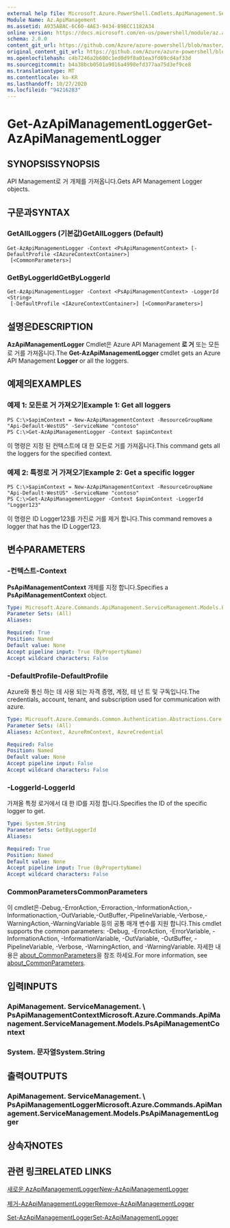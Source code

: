 ```yaml
---
external help file: Microsoft.Azure.PowerShell.Cmdlets.ApiManagement.ServiceManagement.dll-Help.xml
Module Name: Az.ApiManagement
ms.assetid: A935ABAC-6C60-4AE3-9434-B9BCC1182A34
online version: https://docs.microsoft.com/en-us/powershell/module/az.apimanagement/get-azapimanagementlogger
schema: 2.0.0
content_git_url: https://github.com/Azure/azure-powershell/blob/master/src/ApiManagement/ApiManagement/help/Get-AzApiManagementLogger.md
original_content_git_url: https://github.com/Azure/azure-powershell/blob/master/src/ApiManagement/ApiManagement/help/Get-AzApiManagementLogger.md
ms.openlocfilehash: c4b7246a2b600c1ed0d9f8a01ea3fd69cd4af33d
ms.sourcegitcommit: b4a38bcb0501a9016a4998efd377aa75d3ef9ce8
ms.translationtype: MT
ms.contentlocale: ko-KR
ms.lasthandoff: 10/27/2020
ms.locfileid: "94216283"
---
```

# <span data-ttu-id="6c4f3-101">Get-AzApiManagementLogger</span><span class="sxs-lookup"><span data-stu-id="6c4f3-101">Get-AzApiManagementLogger</span></span>

## <span data-ttu-id="6c4f3-102">SYNOPSIS</span><span class="sxs-lookup"><span data-stu-id="6c4f3-102">SYNOPSIS</span></span>
<span data-ttu-id="6c4f3-103">API Management로 거 개체를 가져옵니다.</span><span class="sxs-lookup"><span data-stu-id="6c4f3-103">Gets API Management Logger objects.</span></span>

## <span data-ttu-id="6c4f3-104">구문과</span><span class="sxs-lookup"><span data-stu-id="6c4f3-104">SYNTAX</span></span>

### <span data-ttu-id="6c4f3-105">GetAllLoggers (기본값)</span><span class="sxs-lookup"><span data-stu-id="6c4f3-105">GetAllLoggers (Default)</span></span>
```
Get-AzApiManagementLogger -Context <PsApiManagementContext> [-DefaultProfile <IAzureContextContainer>]
 [<CommonParameters>]
```

### <span data-ttu-id="6c4f3-106">GetByLoggerId</span><span class="sxs-lookup"><span data-stu-id="6c4f3-106">GetByLoggerId</span></span>
```
Get-AzApiManagementLogger -Context <PsApiManagementContext> -LoggerId <String>
 [-DefaultProfile <IAzureContextContainer>] [<CommonParameters>]
```

## <span data-ttu-id="6c4f3-107">설명은</span><span class="sxs-lookup"><span data-stu-id="6c4f3-107">DESCRIPTION</span></span>
<span data-ttu-id="6c4f3-108">**AzApiManagementLogger** Cmdlet은 Azure API Management **로 거** 또는 모든로 거를 가져옵니다.</span><span class="sxs-lookup"><span data-stu-id="6c4f3-108">The **Get-AzApiManagementLogger** cmdlet gets an Azure API Management **Logger** or all the loggers.</span></span>

## <span data-ttu-id="6c4f3-109">예제의</span><span class="sxs-lookup"><span data-stu-id="6c4f3-109">EXAMPLES</span></span>

### <span data-ttu-id="6c4f3-110">예제 1: 모든로 거 가져오기</span><span class="sxs-lookup"><span data-stu-id="6c4f3-110">Example 1: Get all loggers</span></span>
```
PS C:\>$apimContext = New-AzApiManagementContext -ResourceGroupName "Api-Default-WestUS" -ServiceName "contoso"
PS C:\>Get-AzApiManagementLogger -Context $apimContext
```

<span data-ttu-id="6c4f3-111">이 명령은 지정 된 컨텍스트에 대 한 모든로 거를 가져옵니다.</span><span class="sxs-lookup"><span data-stu-id="6c4f3-111">This command gets all the loggers for the specified context.</span></span>

### <span data-ttu-id="6c4f3-112">예제 2: 특정로 거 가져오기</span><span class="sxs-lookup"><span data-stu-id="6c4f3-112">Example 2: Get a specific logger</span></span>
```
PS C:\>$apimContext = New-AzApiManagementContext -ResourceGroupName "Api-Default-WestUS" -ServiceName "contoso"
PS C:\>Get-AzApiManagementLogger -Context $apimContext -LoggerId "Logger123"
```

<span data-ttu-id="6c4f3-113">이 명령은 ID Logger123를 가진로 거를 제거 합니다.</span><span class="sxs-lookup"><span data-stu-id="6c4f3-113">This command removes a logger that has the ID Logger123.</span></span>

## <span data-ttu-id="6c4f3-114">변수</span><span class="sxs-lookup"><span data-stu-id="6c4f3-114">PARAMETERS</span></span>

### <span data-ttu-id="6c4f3-115">-컨텍스트</span><span class="sxs-lookup"><span data-stu-id="6c4f3-115">-Context</span></span>
<span data-ttu-id="6c4f3-116">**PsApiManagementContext** 개체를 지정 합니다.</span><span class="sxs-lookup"><span data-stu-id="6c4f3-116">Specifies a **PsApiManagementContext** object.</span></span>

```yaml
Type: Microsoft.Azure.Commands.ApiManagement.ServiceManagement.Models.PsApiManagementContext
Parameter Sets: (All)
Aliases:

Required: True
Position: Named
Default value: None
Accept pipeline input: True (ByPropertyName)
Accept wildcard characters: False
```

### <span data-ttu-id="6c4f3-117">-DefaultProfile</span><span class="sxs-lookup"><span data-stu-id="6c4f3-117">-DefaultProfile</span></span>
<span data-ttu-id="6c4f3-118">Azure와 통신 하는 데 사용 되는 자격 증명, 계정, 테 넌 트 및 구독입니다.</span><span class="sxs-lookup"><span data-stu-id="6c4f3-118">The credentials, account, tenant, and subscription used for communication with azure.</span></span>

```yaml
Type: Microsoft.Azure.Commands.Common.Authentication.Abstractions.Core.IAzureContextContainer
Parameter Sets: (All)
Aliases: AzContext, AzureRmContext, AzureCredential

Required: False
Position: Named
Default value: None
Accept pipeline input: False
Accept wildcard characters: False
```

### <span data-ttu-id="6c4f3-119">-LoggerId</span><span class="sxs-lookup"><span data-stu-id="6c4f3-119">-LoggerId</span></span>
<span data-ttu-id="6c4f3-120">가져올 특정 로거에서 대 한 ID를 지정 합니다.</span><span class="sxs-lookup"><span data-stu-id="6c4f3-120">Specifies the ID of the specific logger to get.</span></span>

```yaml
Type: System.String
Parameter Sets: GetByLoggerId
Aliases:

Required: True
Position: Named
Default value: None
Accept pipeline input: True (ByPropertyName)
Accept wildcard characters: False
```

### <span data-ttu-id="6c4f3-121">CommonParameters</span><span class="sxs-lookup"><span data-stu-id="6c4f3-121">CommonParameters</span></span>
<span data-ttu-id="6c4f3-122">이 cmdlet은-Debug,-ErrorAction,-Erroraction,-InformationAction,-Informationaction,-OutVariable,-OutBuffer,-PipelineVariable,-Verbose,-WarningAction,-WarningVariable 등의 공통 매개 변수를 지원 합니다.</span><span class="sxs-lookup"><span data-stu-id="6c4f3-122">This cmdlet supports the common parameters: -Debug, -ErrorAction, -ErrorVariable, -InformationAction, -InformationVariable, -OutVariable, -OutBuffer, -PipelineVariable, -Verbose, -WarningAction, and -WarningVariable.</span></span> <span data-ttu-id="6c4f3-123">자세한 내용은 [about_CommonParameters](http://go.microsoft.com/fwlink/?LinkID=113216)을 참조 하세요.</span><span class="sxs-lookup"><span data-stu-id="6c4f3-123">For more information, see [about_CommonParameters](http://go.microsoft.com/fwlink/?LinkID=113216).</span></span>

## <span data-ttu-id="6c4f3-124">입력</span><span class="sxs-lookup"><span data-stu-id="6c4f3-124">INPUTS</span></span>

### <span data-ttu-id="6c4f3-125">ApiManagement. ServiceManagement. \ PsApiManagementContext</span><span class="sxs-lookup"><span data-stu-id="6c4f3-125">Microsoft.Azure.Commands.ApiManagement.ServiceManagement.Models.PsApiManagementContext</span></span>

### <span data-ttu-id="6c4f3-126">System. 문자열</span><span class="sxs-lookup"><span data-stu-id="6c4f3-126">System.String</span></span>

## <span data-ttu-id="6c4f3-127">출력</span><span class="sxs-lookup"><span data-stu-id="6c4f3-127">OUTPUTS</span></span>

### <span data-ttu-id="6c4f3-128">ApiManagement. ServiceManagement. \ PsApiManagementLogger</span><span class="sxs-lookup"><span data-stu-id="6c4f3-128">Microsoft.Azure.Commands.ApiManagement.ServiceManagement.Models.PsApiManagementLogger</span></span>

## <span data-ttu-id="6c4f3-129">상속자</span><span class="sxs-lookup"><span data-stu-id="6c4f3-129">NOTES</span></span>

## <span data-ttu-id="6c4f3-130">관련 링크</span><span class="sxs-lookup"><span data-stu-id="6c4f3-130">RELATED LINKS</span></span>

[<span data-ttu-id="6c4f3-131">새로운 AzApiManagementLogger</span><span class="sxs-lookup"><span data-stu-id="6c4f3-131">New-AzApiManagementLogger</span></span>](./New-AzApiManagementLogger.md)

[<span data-ttu-id="6c4f3-132">제거-AzApiManagementLogger</span><span class="sxs-lookup"><span data-stu-id="6c4f3-132">Remove-AzApiManagementLogger</span></span>](./Remove-AzApiManagementLogger.md)

[<span data-ttu-id="6c4f3-133">Set-AzApiManagementLogger</span><span class="sxs-lookup"><span data-stu-id="6c4f3-133">Set-AzApiManagementLogger</span></span>](./Set-AzApiManagementLogger.md)


